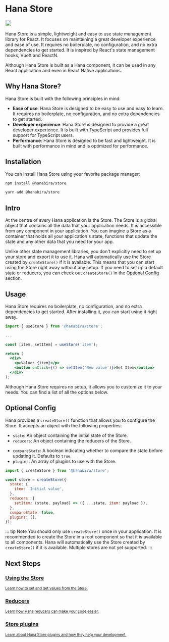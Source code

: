# Hana Store

<p class="flex flex:start-all" style="gap:10px;">
  <a href="https://npmjs.com/package/@hanabira/store"><img src="https://img.shields.io/npm/v/@hanabira/store" alt="npm version" height="18"></a>
  <img src="https://img.shields.io/npm/dt/@hanabira/store" class="m:0" alt="">
</p>

Hana Store is a simple, lightweight and easy to use state management library for React. It focuses on maintaining a great developer experience and ease of use. It requires no boilerplate, no configuration, and no extra dependencies to get started. It is inspired by React's state management hooks, VueX and ReactN.

Although Hana Store is built as a Hana component, it can be used in any React application and even in React Native applications.

## Why Hana Store?

Hana Store is built with the following principles in mind:

- **Ease of use**: Hana Store is designed to be easy to use and easy to learn. It requires no boilerplate, no configuration, and no extra dependencies to get started.
- **Developer experience**: Hana Store is designed to provide a great developer experience. It is built with TypeScript and provides full support for TypeScript users.
- **Performance**: Hana Store is designed to be fast and lightweight. It is built with performance in mind and is optimized for performance.

## Installation

You can install Hana Store using your favorite package manager:

```bash
npm install @hanabira/store
```

```bash
yarn add @hanabira/store
```

## Intro

At the centre of every Hana application is the Store. The Store is a global object that contains all the data that your application needs. It is accessible from any component in your application. You can imagine a Store as a container that holds all your application's state, functions that update the state and any other data that you need for your app.

Unlike other state management libraries, you don't explicitly need to set up your store and export it to use it. Hana will automatically use the Store created by `createStore()` if it is available. This means that you can start using the Store right away without any setup. If you need to set up a default state or reducers, you can check out `createStore()` in the [Optional Config](/store/#optional-config) section.

## Usage

Hana Store requires no boilerplate, no configuration, and no extra dependencies to get started. After installing it, you can start using it right away.

```jsx
import { useStore } from '@hanabira/store';

...

const [item, setItem] = useStore('item');

return (
  <div>
    <p>Value: {item}</p>
    <button onClick={() => setItem('New value')}>Set Item</button>
  </div>
);
```

Although Hana Store requires no setup, it allows you to customize it to your needs. You can find a list of all the options below.

## Optional Config

Hana provides a `createStore()` function that allows you to configure the Store. It accepts an object with the following properties:

- `state`: An object containing the initial state of the Store.
- `reducers`: An object containing the reducers of the Store.
<!-- - `modules`: An object containing the modules of the Store. -->
- `compareState`: A boolean indicating whether to compare the state before updating it. Defaults to `true`.
- `plugins`: An array of plugins to use with the Store.

```jsx
import { createStore } from '@hanabira/store';

const store = createStore({
  state: {
    item: 'Initial value',
  },
  reducers: {
    setItem: (state, payload) => ({ ...state, item: payload }),
  },
  compareState: false,
  plugins: [],
});
```

<!-- // modules: {
  //   user: {
  //     state: {
  //       name: 'John Doe',
  //     },
  //     reducers: {
  //       setName: (state, payload) => ({ ...state, name: payload }),
  //     },
  //   },
  // }, -->

::: tip Note
You should only use `createStore()` once in your application. It is recommended to create the Store in a root component so that it is available to all components. Hana will automatically use the Store created by `createStore()` if it is available. Multiple stores are not yet supported.
:::

## Next Steps

<div class="vt-box-container next-steps">
  <a class="vt-box" href="/store/state">
    <h3 class="next-steps-link">Using the Store</h3>
    <small class="next-steps-caption">Learn how to set and get values from the Store.</small>
  </a>
  <a class="vt-box" href="/store/reducers">
    <h3 class="next-steps-link">Reducers</h3>
    <small class="next-steps-caption">Learn how Hana reducers can make your code easier.</small>
  </a>
  <a class="vt-box" href="/store/#optional-config">
    <h3 class="next-steps-link">Store plugins</h3>
    <small class="next-steps-caption">Learn about Hana Store plugins and how they help your development.</small>
  </a>
</div>
